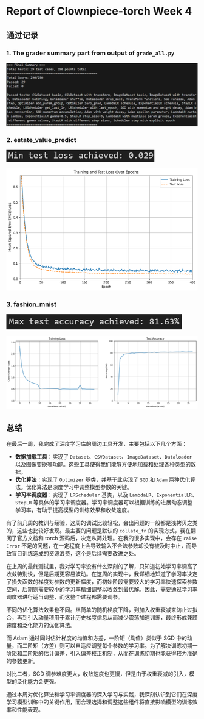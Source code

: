 # Report of Clownpiece-torch Week 4

## 通过记录

### 1. The grader summary part from output of `grade_all.py`

![alt text](image.png)

### 2. estate_value_predict

![alt text](image-2.png)

![alt text](image-1.png)

### 3. fashion_mnist

![alt text](image-3.png)

![alt text](image-4.png)

## 总结

在最后一周，我完成了深度学习库的周边工具开发，主要包括以下几个方面：

- **数据加载工具**：实现了 `Dataset`、`CSVDataset`、`ImageDataset`、`Dataloader` 以及图像变换等功能。这些工具使得我们能够方便地加载和处理各种类型的数据。
- **优化算法**：实现了 `Optimizer` 基类，并基于此实现了 `SGD` 和 `Adam` 两种优化算法。优化算法是深度学习中调整模型参数的关键。
- **学习率调度器**：实现了 `LRScheduler` 基类，以及 `LambdaLR`、`ExponentialLR`、`StepLR` 等具体的学习率调度器。学习率调度器可以根据训练的进展动态调整学习率，有助于提高模型的训练效果和收敛速度。

有了前几周的教训与经验，这周的调试比较轻松，会出问题的一般都是浅拷贝之类的，这些也比较好发现。最主要的问题是默认的 `collate_fn` 的实现方式，我在翻阅了官方文档和 torch 源码后，决定从简处理。在我的很多实现中，会存在 `raise Error` 不足的问题，在一定程度上会导致输入不合法参数却没有被及时中止，而导致盲目训练造成的资源浪费，这个是后续需要改进之处。

在上周的最终测试里，我对学习率没有什么深刻的了解，只知道初始学习率调高了收敛特别快，但是后期更容易波动。在这周的实现中，我详细地知道了学习率决定了损失函数的梯度对参数的更新幅度，而初始阶段需要较大的学习率快速探索参数空间，后期则需要较小的学习率精细调整以收敛到最优解。因此，需要通过学习率调度器进行适当调整，而这整个过程都需要调参。

不同的优化算法效果也不同。从简单的随机梯度下降，到加入权重衰减来防止过拟合，再到引入动量项用于累计历史梯度信息从而减少震荡加速训练，最终形成兼顾速度和泛化能力的优化算法。

而 Adam 通过同时估计梯度的均值和方差，一阶矩（均值）类似于 SGD 中的动量，而二阶矩（方差）则可以自适应调整每个参数的学习率。为了解决训练初期一阶矩和二阶矩的估计偏差，引入偏差校正机制，从而在训练初期也能获得较为准确的参数更新。

对比二者，SGD 调参难度更大，收敛速度也更慢，但是由于权重衰减的引入，模型的泛化能力会更强。

通过本周对优化算法和学习率调度器的深入学习与实践，我深刻认识到它们在深度学习模型训练中的关键作用，而合理选择和调整这些组件将直接影响模型的训练效率和性能表现。